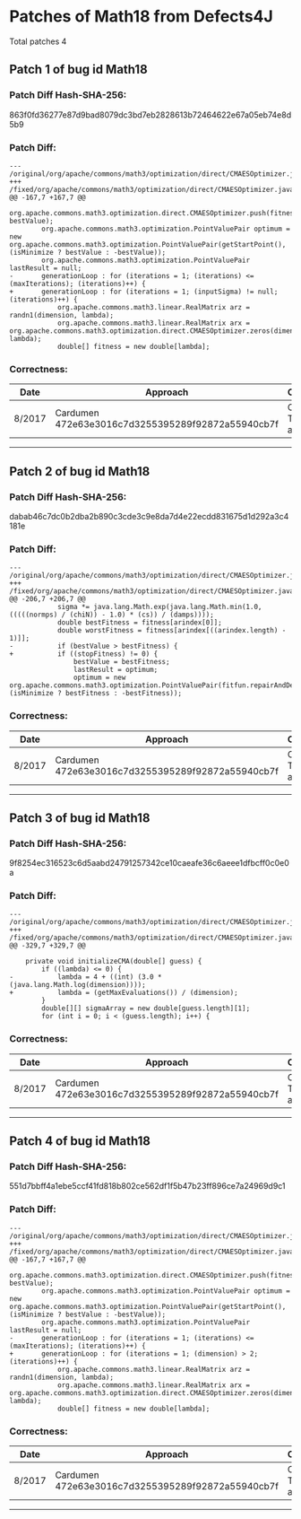 
# Patches of Math18 from Defects4J 
Total patches 4
## Patch 1 of bug id Math18
### Patch Diff Hash-SHA-256:

863f0fd36277e87d9bad8079dc3bd7eb2828613b72464622e67a05eb74e8d5b9

### Patch Diff:
```
--- /original/org/apache/commons/math3/optimization/direct/CMAESOptimizer.java	
+++ /fixed/org/apache/commons/math3/optimization/direct/CMAESOptimizer.java	
@@ -167,7 +167,7 @@
 		org.apache.commons.math3.optimization.direct.CMAESOptimizer.push(fitnessHistory, bestValue);
 		org.apache.commons.math3.optimization.PointValuePair optimum = new org.apache.commons.math3.optimization.PointValuePair(getStartPoint(), (isMinimize ? bestValue : -bestValue));
 		org.apache.commons.math3.optimization.PointValuePair lastResult = null;
-		generationLoop : for (iterations = 1; (iterations) <= (maxIterations); (iterations)++) {
+		generationLoop : for (iterations = 1; (inputSigma) != null; (iterations)++) {
 			org.apache.commons.math3.linear.RealMatrix arz = randn1(dimension, lambda);
 			org.apache.commons.math3.linear.RealMatrix arx = org.apache.commons.math3.optimization.direct.CMAESOptimizer.zeros(dimension, lambda);
 			double[] fitness = new double[lambda];
```

### Correctness:
Date|Approach|Correctness
------------ | ------------ | -------------
 8/2017 | Cardumen 472e63e3016c7d3255395289f92872a55940cb7f | Original Test-suite adequate

---
## Patch 2 of bug id Math18
### Patch Diff Hash-SHA-256:

dabab46c7dc0b2dba2b890c3cde3c9e8da7d4e22ecdd831675d1d292a3c4181e

### Patch Diff:
```
--- /original/org/apache/commons/math3/optimization/direct/CMAESOptimizer.java	
+++ /fixed/org/apache/commons/math3/optimization/direct/CMAESOptimizer.java	
@@ -206,7 +206,7 @@
 			sigma *= java.lang.Math.exp(java.lang.Math.min(1.0, (((((normps) / (chiN)) - 1.0) * (cs)) / (damps))));
 			double bestFitness = fitness[arindex[0]];
 			double worstFitness = fitness[arindex[((arindex.length) - 1)]];
-			if (bestValue > bestFitness) {
+			if ((stopFitness) != 0) {
 				bestValue = bestFitness;
 				lastResult = optimum;
 				optimum = new org.apache.commons.math3.optimization.PointValuePair(fitfun.repairAndDecode(bestArx.getColumn(0)), (isMinimize ? bestFitness : -bestFitness));
```

### Correctness:
Date|Approach|Correctness
------------ | ------------ | -------------
 8/2017 | Cardumen 472e63e3016c7d3255395289f92872a55940cb7f | Original Test-suite adequate

---
## Patch 3 of bug id Math18
### Patch Diff Hash-SHA-256:

9f8254ec316523c6d5aabd24791257342ce10caeafe36c6aeee1dfbcff0c0e0a

### Patch Diff:
```
--- /original/org/apache/commons/math3/optimization/direct/CMAESOptimizer.java	
+++ /fixed/org/apache/commons/math3/optimization/direct/CMAESOptimizer.java	
@@ -329,7 +329,7 @@
 
 	private void initializeCMA(double[] guess) {
 		if ((lambda) <= 0) {
-			lambda = 4 + ((int) (3.0 * (java.lang.Math.log(dimension))));
+			lambda = (getMaxEvaluations()) / (dimension);
 		}
 		double[][] sigmaArray = new double[guess.length][1];
 		for (int i = 0; i < (guess.length); i++) {
```

### Correctness:
Date|Approach|Correctness
------------ | ------------ | -------------
 8/2017 | Cardumen 472e63e3016c7d3255395289f92872a55940cb7f | Original Test-suite adequate

---
## Patch 4 of bug id Math18
### Patch Diff Hash-SHA-256:

551d7bbff4a1ebe5ccf41fd818b802ce562df1f5b47b23ff896ce7a24969d9c1

### Patch Diff:
```
--- /original/org/apache/commons/math3/optimization/direct/CMAESOptimizer.java	
+++ /fixed/org/apache/commons/math3/optimization/direct/CMAESOptimizer.java	
@@ -167,7 +167,7 @@
 		org.apache.commons.math3.optimization.direct.CMAESOptimizer.push(fitnessHistory, bestValue);
 		org.apache.commons.math3.optimization.PointValuePair optimum = new org.apache.commons.math3.optimization.PointValuePair(getStartPoint(), (isMinimize ? bestValue : -bestValue));
 		org.apache.commons.math3.optimization.PointValuePair lastResult = null;
-		generationLoop : for (iterations = 1; (iterations) <= (maxIterations); (iterations)++) {
+		generationLoop : for (iterations = 1; (dimension) > 2; (iterations)++) {
 			org.apache.commons.math3.linear.RealMatrix arz = randn1(dimension, lambda);
 			org.apache.commons.math3.linear.RealMatrix arx = org.apache.commons.math3.optimization.direct.CMAESOptimizer.zeros(dimension, lambda);
 			double[] fitness = new double[lambda];
```

### Correctness:
Date|Approach|Correctness
------------ | ------------ | -------------
 8/2017 | Cardumen 472e63e3016c7d3255395289f92872a55940cb7f | Original Test-suite adequate

---